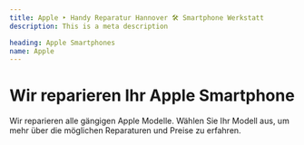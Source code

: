 ```yaml
---
title: Apple ‣ Handy Reparatur Hannover 🛠️ Smartphone Werkstatt
description: This is a meta description

heading: Apple Smartphones
name: Apple
---
```


# Wir reparieren Ihr Apple Smartphone
Wir reparieren alle gängigen Apple Modelle. Wählen Sie Ihr Modell aus, um mehr über die möglichen Reparaturen und Preise zu erfahren.
